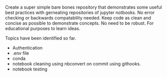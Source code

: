 Create a super simple bare bones repository that demonstrates some useful best practices with gerneating repositories of jupyter notbooks. No error checking or backwards compatability needed. Keep code as clean and concise as possible to demonstrate concepts. No need to be robust. For educational purposes to learn ideas.

Topics have been identified so far.
- Authentication
- .env file
- conda
- notebook cleaning using nbconvert on commit using githooks.
- notebook testing
